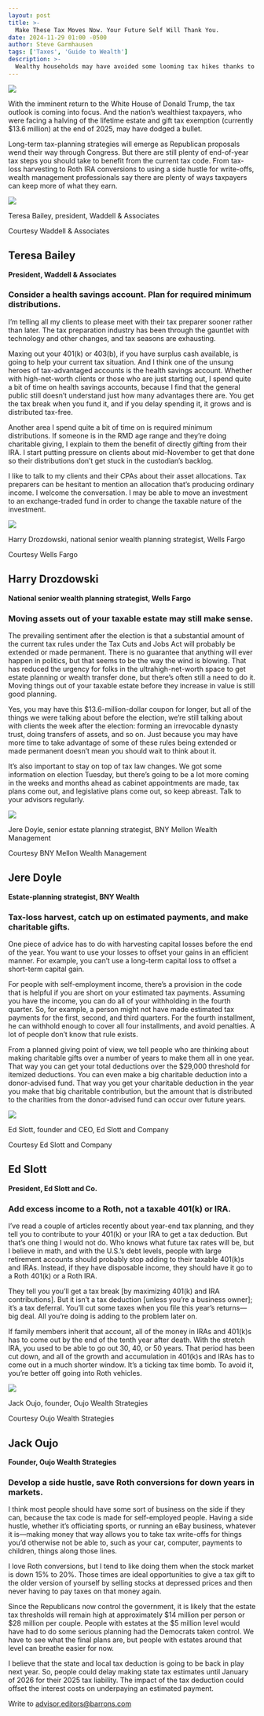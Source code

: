 ```yaml
---
layout: post
title: >-
  Make These Tax Moves Now. Your Future Self Will Thank You.
date: 2024-11-29 01:00 -0500
author: Steve Garmhausen
tags: ['Taxes', 'Guide to Wealth']
description: >-
  Wealthy households may have avoided some looming tax hikes thanks to Donald Trump’s election, but there are still plenty of tax steps to take before the new year.
---
```





 


 








![](https://images.barrons.com/im-49367749?width=548&height=365)






With the imminent return to the White House of Donald Trump, the tax outlook is coming into focus. And the nation’s wealthiest taxpayers, who were facing a halving of the lifetime estate and gift tax exemption (currently \$13.6 million) at the end of 2025, may have dodged a bullet. 


Long-term tax-planning strategies will emerge as Republican proposals wend their way through Congress. But there are still plenty of end-of-year tax steps you should take to benefit from the current tax code. From tax-loss harvesting to Roth IRA conversions to using a side hustle for write-offs, wealth management professionals say there are plenty of ways taxpayers can keep more of what they earn.






![](https://images.barrons.com/im-83356739?width=548&height=365)


Teresa Bailey, president, Waddell & Associates


Courtesy Waddell & Associates






Teresa Bailey
-------------

 **President, Waddell & Associates**


### Consider a health savings account. Plan for required minimum distributions.

 I’m telling all my clients to please meet with their tax preparer sooner rather than later. The tax preparation industry has been through the gauntlet with technology and other changes, and tax seasons are exhausting.


Maxing out your 401(k) or 403(b), if you have surplus cash available, is going to help your current tax situation. And I think one of the unsung heroes of tax-advantaged accounts is the health savings account. Whether with high-net-worth clients or those who are just starting out, I spend quite a bit of time on health savings accounts, because I find that the general public still doesn’t understand just how many advantages there are. You get the tax break when you fund it, and if you delay spending it, it grows and is distributed tax-free.





Another area I spend quite a bit of time on is required minimum distributions. If someone is in the RMD age range and they’re doing charitable giving, I explain to them the benefit of directly gifting from their IRA. I start putting pressure on clients about mid-November to get that done so their distributions don’t get stuck in the custodian’s backlog.


I like to talk to my clients and their CPAs about their asset allocations. Tax preparers can be hesitant to mention an allocation that’s producing ordinary income. I welcome the conversation. I may be able to move an investment to an exchange-traded fund in order to change the taxable nature of the investment. 





![](https://images.barrons.com/im-67014278?width=548&height=365)


Harry Drozdowski, national senior wealth planning strategist, Wells Fargo


Courtesy Wells Fargo






Harry Drozdowski
----------------

 **National senior wealth planning strategist, Wells Fargo**


### Moving assets out of your taxable estate may still make sense.

 The prevailing sentiment after the election is that a substantial amount of the current tax rules under the Tax Cuts and Jobs Act will probably be extended or made permanent. There is no guarantee that anything will ever happen in politics, but that seems to be the way the wind is blowing. That has reduced the urgency for folks in the ultrahigh-net-worth space to get estate planning or wealth transfer done, but there’s often still a need to do it. Moving things out of your taxable estate before they increase in value is still good planning. 





Yes, you may have this \$13.6-million-dollar coupon for longer, but all of the things we were talking about before the election, we’re still talking about with clients the week after the election: forming an irrevocable dynasty trust, doing transfers of assets, and so on. Just because you may have more time to take advantage of some of these rules being extended or made permanent doesn’t mean you should wait to think about it.


It’s also important to stay on top of tax law changes. We got some information on election Tuesday, but there’s going to be a lot more coming in the weeks and months ahead as cabinet appointments are made, tax plans come out, and legislative plans come out, so keep abreast. Talk to your advisors regularly.





![](https://images.barrons.com/im-97074836?width=548&height=366)


Jere Doyle, senior estate planning strategist, BNY Mellon Wealth Management


Courtesy BNY Mellon Wealth Management






Jere Doyle
----------

 **Estate-planning strategist, BNY Wealth**


### Tax-loss harvest, catch up on estimated payments, and make charitable gifts.

 One piece of advice has to do with harvesting capital losses before the end of the year. You want to use your losses to offset your gains in an efficient manner. For example, you can’t use a long-term capital loss to offset a short-term capital gain.


For people with self-employment income, there’s a provision in the code that is helpful if you are short on your estimated tax payments. Assuming you have the income, you can do all of your withholding in the fourth quarter. So, for example, a person might not have made estimated tax payments for the first, second, and third quarters. For the fourth installment, he can withhold enough to cover all four installments, and avoid penalties. A lot of people don’t know that rule exists.


From a planned giving point of view, we tell people who are thinking about making charitable gifts over a number of years to make them all in one year. That way you can get your total deductions over the \$29,000 threshold for itemized deductions. You can even make a big charitable deduction into a donor-advised fund. That way you get your charitable deduction in the year you make that big charitable contribution, but the amount that is distributed to the charities from the donor-advised fund can occur over future years.





![](https://images.barrons.com/im-03133099?width=548&height=365)


Ed Slott, founder and CEO, Ed Slott and Company


Courtesy Ed Slott and Company






Ed Slott
--------

 **President, Ed Slott and Co.**


### Add excess income to a Roth, not a taxable 401(k) or IRA.

 I’ve read a couple of articles recently about year-end tax planning, and they tell you to contribute to your 401(k) or your IRA to get a tax deduction. But that’s one thing I would not do. Who knows what future tax rates will be, but I believe in math, and with the U.S.’s debt levels, people with large retirement accounts should probably stop adding to their taxable 401(k)s and IRAs. Instead, if they have disposable income, they should have it go to a Roth 401(k) or a Roth IRA.


They tell you you’ll get a tax break [by maximizing 401(k) and IRA contributions]. But it isn’t a tax deduction [unless you’re a business owner]; it’s a tax deferral. You’ll cut some taxes when you file this year’s returns—big deal. All you’re doing is adding to the problem later on. 


If family members inherit that account, all of the money in IRAs and 401(k)s has to come out by the end of the tenth year after death. With the stretch IRA, you used to be able to go out 30, 40, or 50 years. That period has been cut down, and all of the growth and accumulation in 401(k)s and IRAs has to come out in a much shorter window. It’s a ticking tax time bomb. To avoid it, you’re better off going into Roth vehicles.





![](https://images.barrons.com/im-70782824?width=548&height=365)


Jack Oujo, founder, Oujo Wealth Strategies


Courtesy Oujo Wealth Strategies






Jack Oujo
---------

 **Founder, Oujo Wealth Strategies**


### Develop a side hustle, save Roth conversions for down years in markets.

 I think most people should have some sort of business on the side if they can, because the tax code is made for self-employed people. Having a side hustle, whether it’s officiating sports, or running an eBay business, whatever it is—making money that way allows you to take tax write-offs for things you’d otherwise not be able to, such as your car, computer, payments to children, things along those lines.


I love Roth conversions, but I tend to like doing them when the stock market is down 15% to 20%. Those times are ideal opportunities to give a tax gift to the older version of yourself by selling stocks at depressed prices and then never having to pay taxes on that money again.


Since the Republicans now control the government, it is likely that the estate tax thresholds will remain high at approximately \$14 million per person or \$28 million per couple. People with estates at the \$5 million level would have had to do some serious planning had the Democrats taken control. We have to see what the final plans are, but people with estates around that level can breathe easier for now.


I believe that the state and local tax deduction is going to be back in play next year. So, people could delay making state tax estimates until January of 2026 for their 2025 tax liability. The impact of the tax deduction could offset the interest costs on underpaying an estimated payment. 


Write to [advisor.editors@barrons.com](mailto:advisor.editors@barrons.com)









